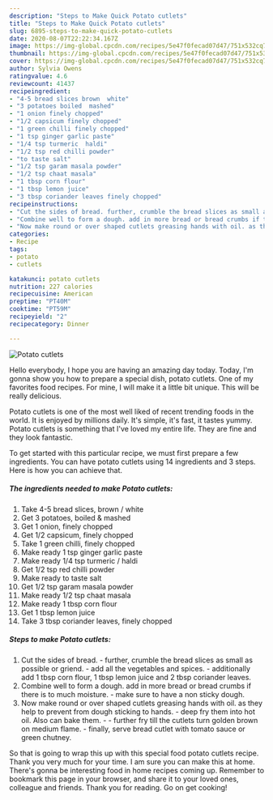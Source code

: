 ```yaml
---
description: "Steps to Make Quick Potato cutlets"
title: "Steps to Make Quick Potato cutlets"
slug: 6895-steps-to-make-quick-potato-cutlets
date: 2020-08-07T22:22:34.167Z
image: https://img-global.cpcdn.com/recipes/5e47f0fecad07d47/751x532cq70/potato-cutlets-recipe-main-photo.jpg
thumbnail: https://img-global.cpcdn.com/recipes/5e47f0fecad07d47/751x532cq70/potato-cutlets-recipe-main-photo.jpg
cover: https://img-global.cpcdn.com/recipes/5e47f0fecad07d47/751x532cq70/potato-cutlets-recipe-main-photo.jpg
author: Sylvia Owens
ratingvalue: 4.6
reviewcount: 41437
recipeingredient:
- "4-5 bread slices brown  white"
- "3 potatoes boiled  mashed"
- "1 onion finely chopped"
- "1/2 capsicum finely chopped"
- "1 green chilli finely chopped"
- "1 tsp ginger garlic paste"
- "1/4 tsp turmeric  haldi"
- "1/2 tsp red chilli powder"
- "to taste salt"
- "1/2 tsp garam masala powder"
- "1/2 tsp chaat masala"
- "1 tbsp corn flour"
- "1 tbsp lemon juice"
- "3 tbsp coriander leaves finely chopped"
recipeinstructions:
- "Cut the sides of bread. further, crumble the bread slices as small as possible or griend.  add all the vegetables and spices. additionally add 1 tbsp corn flour, 1 tbsp lemon juice and 2 tbsp coriander leaves."
- "Combine well to form a dough. add in more bread or bread crumbs if there is to much moisture. make sure to have a non sticky dough."
- "Now make round or over shaped cutlets greasing hands with oil. as they help to prevent from dough sticking to hands. deep fry them into hot oil. Also can bake them.  further fry till the cutlets turn golden brown on medium flame. finally, serve bread cutlet with tomato sauce or green chutney."
categories:
- Recipe
tags:
- potato
- cutlets

katakunci: potato cutlets 
nutrition: 227 calories
recipecuisine: American
preptime: "PT40M"
cooktime: "PT59M"
recipeyield: "2"
recipecategory: Dinner

---
```



![Potato cutlets](https://img-global.cpcdn.com/recipes/5e47f0fecad07d47/751x532cq70/potato-cutlets-recipe-main-photo.jpg)

Hello everybody, I hope you are having an amazing day today. Today, I'm gonna show you how to prepare a special dish, potato cutlets. One of my favorites food recipes. For mine, I will make it a little bit unique. This will be really delicious.

Potato cutlets is one of the most well liked of recent trending foods in the world. It is enjoyed by millions daily. It's simple, it's fast, it tastes yummy. Potato cutlets is something that I've loved my entire life. They are fine and they look fantastic.




To get started with this particular recipe, we must first prepare a few ingredients. You can have potato cutlets using 14 ingredients and 3 steps. Here is how you can achieve that.

<!--inarticleads1-->

##### The ingredients needed to make Potato cutlets:

1. Take 4-5 bread slices, brown / white
1. Get 3 potatoes, boiled &amp; mashed
1. Get 1 onion, finely chopped
1. Get 1/2 capsicum, finely chopped
1. Take 1 green chilli, finely chopped
1. Make ready 1 tsp ginger garlic paste
1. Make ready 1/4 tsp turmeric / haldi
1. Get 1/2 tsp red chilli powder
1. Make ready to taste salt
1. Get 1/2 tsp garam masala powder
1. Make ready 1/2 tsp chaat masala
1. Make ready 1 tbsp corn flour
1. Get 1 tbsp lemon juice
1. Take 3 tbsp coriander leaves, finely chopped




<!--inarticleads2-->

##### Steps to make Potato cutlets:

1. Cut the sides of bread. - further, crumble the bread slices as small as possible or griend. -  add all the vegetables and spices. - additionally add 1 tbsp corn flour, 1 tbsp lemon juice and 2 tbsp coriander leaves.
1. Combine well to form a dough. add in more bread or bread crumbs if there is to much moisture. - make sure to have a non sticky dough.
1. Now make round or over shaped cutlets greasing hands with oil. as they help to prevent from dough sticking to hands. - deep fry them into hot oil. Also can bake them. -  - further fry till the cutlets turn golden brown on medium flame. - finally, serve bread cutlet with tomato sauce or green chutney.




So that is going to wrap this up with this special food potato cutlets recipe. Thank you very much for your time. I am sure you can make this at home. There's gonna be interesting food in home recipes coming up. Remember to bookmark this page in your browser, and share it to your loved ones, colleague and friends. Thank you for reading. Go on get cooking!
